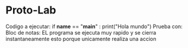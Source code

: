 # Proto-Lab
Codigo a ejecutar:
if __name__ == "__main__" :
  print("Hola mundo")
Prueba con:
  Bloc de notas: EL programa se ejecuta muy rapido y se cierra instantaneamente esto porque unicamente realiza una accion
